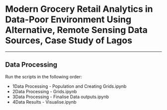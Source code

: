# Modern Grocery Retail Analytics in Data-Poor Environment Using Alternative, Remote Sensing Data Sources, Case Study of Lagos
---
## Data Processing 

Run the scripts in the following order:
 - 1Data Processing - Population and Creating Grids.ipynb
 - 2Data Processing - Grids.ipynb
 - 3Data Processing - Finalise Data outputs.ipynb
 - 4Data Results - Visualise.ipynb
